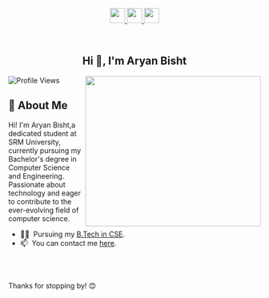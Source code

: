 
</a>

<p align="center">

<a href="https://github.com/Aryanb10" target="_blank">
    <img src="./images/github.png" height="30px">
</a>
<a href="https://www.linkedin.com/in/aryan-bisht10/" target="_blank">
    <img src="./images/linkedin.png" height="30px">
</a>
<a href="https://www.hackerrank.com/profile/ab0338" target="_blank">
    <img src="./images/hackerRank.png" height="30px">
</a>
</p>
<br>

<h2 align="center" >Hi 👋, I'm Aryan Bisht
</h2>

<img align=right width=350 height=300 src="./images/anXNiX.gif"/>

![Profile Views](https://komarev.com/ghpvc/?username=Aryanb10&label=Profile%20views&color=0e75b6&style=flat)

## 🚀 About Me
Hi! I'm Aryan Bisht,a dedicated student at SRM University, currently pursuing my Bachelor's degree in Computer Science and Engineering. Passionate about technology and eager to contribute to the ever-evolving field of computer science.

- 👨‍🎓 &nbsp;Pursuing my [B.Tech in CSE](https://www.srmist.edu.in).
- 📫 &nbsp;You can contact me [here](mailto:aryan.b1904@gmail.com).

  
<br><br>

Thanks for stopping by! 😊
